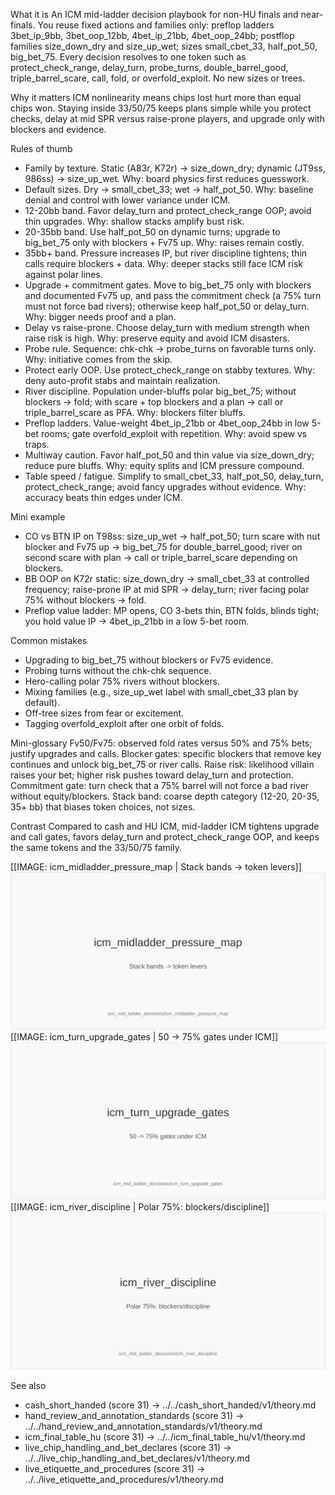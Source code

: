 What it is
An ICM mid-ladder decision playbook for non-HU finals and near-finals. You reuse fixed actions and families only: preflop ladders 3bet_ip_9bb, 3bet_oop_12bb, 4bet_ip_21bb, 4bet_oop_24bb; postflop families size_down_dry and size_up_wet; sizes small_cbet_33, half_pot_50, big_bet_75. Every decision resolves to one token such as protect_check_range, delay_turn, probe_turns, double_barrel_good, triple_barrel_scare, call, fold, or overfold_exploit. No new sizes or trees.

Why it matters
ICM nonlinearity means chips lost hurt more than equal chips won. Staying inside 33/50/75 keeps plans simple while you protect checks, delay at mid SPR versus raise-prone players, and upgrade only with blockers and evidence.

Rules of thumb
- Family by texture. Static (A83r, K72r) -> size_down_dry; dynamic (JT9ss, 986ss) -> size_up_wet. Why: board physics first reduces guesswork.
- Default sizes. Dry -> small_cbet_33; wet -> half_pot_50. Why: baseline denial and control with lower variance under ICM.
- 12-20bb band. Favor delay_turn and protect_check_range OOP; avoid thin upgrades. Why: shallow stacks amplify bust risk.
- 20-35bb band. Use half_pot_50 on dynamic turns; upgrade to big_bet_75 only with blockers + Fv75 up. Why: raises remain costly.
- 35bb+ band. Pressure increases IP, but river discipline tightens; thin calls require blockers + data. Why: deeper stacks still face ICM risk against polar lines.
- Upgrade + commitment gates. Move to big_bet_75 only with blockers and documented Fv75 up, and pass the commitment check (a 75% turn must not force bad rivers); otherwise keep half_pot_50 or delay_turn. Why: bigger needs proof and a plan.
- Delay vs raise-prone. Choose delay_turn with medium strength when raise risk is high. Why: preserve equity and avoid ICM disasters.
- Probe rule. Sequence: chk-chk -> probe_turns on favorable turns only. Why: initiative comes from the skip.
- Protect early OOP. Use protect_check_range on stabby textures. Why: deny auto-profit stabs and maintain realization.
- River discipline. Population under-bluffs polar big_bet_75; without blockers -> fold; with scare + top blockers and a plan -> call or triple_barrel_scare as PFA. Why: blockers filter bluffs.
- Preflop ladders. Value-weight 4bet_ip_21bb or 4bet_oop_24bb in low 5-bet rooms; gate overfold_exploit with repetition. Why: avoid spew vs traps.
- Multiway caution. Favor half_pot_50 and thin value via size_down_dry; reduce pure bluffs. Why: equity splits and ICM pressure compound.
- Table speed / fatigue. Simplify to small_cbet_33, half_pot_50, delay_turn, protect_check_range; avoid fancy upgrades without evidence. Why: accuracy beats thin edges under ICM.

Mini example
- CO vs BTN IP on T98ss: size_up_wet -> half_pot_50; turn scare with nut blocker and Fv75 up -> big_bet_75 for double_barrel_good; river on second scare with plan -> call or triple_barrel_scare depending on blockers.
- BB OOP on K72r static: size_down_dry -> small_cbet_33 at controlled frequency; raise-prone IP at mid SPR -> delay_turn; river facing polar 75% without blockers -> fold.
- Preflop value ladder: MP opens, CO 3-bets thin, BTN folds, blinds tight; you hold value IP -> 4bet_ip_21bb in a low 5-bet room.

Common mistakes
- Upgrading to big_bet_75 without blockers or Fv75 evidence.
- Probing turns without the chk-chk sequence.
- Hero-calling polar 75% rivers without blockers.
- Mixing families (e.g., size_up_wet label with small_cbet_33 plan by default).
- Off-tree sizes from fear or excitement.
- Tagging overfold_exploit after one orbit of folds.

Mini-glossary
Fv50/Fv75: observed fold rates versus 50% and 75% bets; justify upgrades and calls.
Blocker gates: specific blockers that remove key continues and unlock big_bet_75 or river calls.
Raise risk: likelihood villain raises your bet; higher risk pushes toward delay_turn and protection.
Commitment gate: turn check that a 75% barrel will not force a bad river without equity/blockers.
Stack band: coarse depth category (12-20, 20-35, 35+ bb) that biases token choices, not sizes.

Contrast
Compared to cash and HU ICM, mid-ladder ICM tightens upgrade and call gates, favors delay_turn and protect_check_range OOP, and keeps the same tokens and the 33/50/75 family.

[[IMAGE: icm_midladder_pressure_map | Stack bands -> token levers]]
![Stack bands -> token levers](images/icm_midladder_pressure_map.svg)
[[IMAGE: icm_turn_upgrade_gates | 50 -> 75% gates under ICM]]
![50 -> 75% gates under ICM](images/icm_turn_upgrade_gates.svg)
[[IMAGE: icm_river_discipline | Polar 75%: blockers/discipline]]
![Polar 75%: blockers/discipline](images/icm_river_discipline.svg)

See also
- cash_short_handed (score 31) -> ../../cash_short_handed/v1/theory.md
- hand_review_and_annotation_standards (score 31) -> ../../hand_review_and_annotation_standards/v1/theory.md
- icm_final_table_hu (score 31) -> ../../icm_final_table_hu/v1/theory.md
- live_chip_handling_and_bet_declares (score 31) -> ../../live_chip_handling_and_bet_declares/v1/theory.md
- live_etiquette_and_procedures (score 31) -> ../../live_etiquette_and_procedures/v1/theory.md